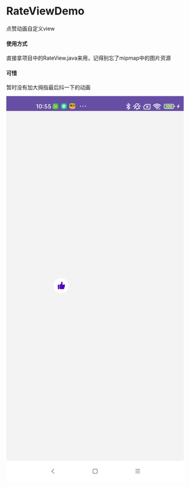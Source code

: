 # RateViewDemo
点赞动画自定义view

#### 使用方式
直接拿项目中的RateView.java来用，记得别忘了mipmap中的图片资源

#### 可惜
暂时没有加大拇指最后抖一下的动画


![image](https://github.com/Pannarrow/RateViewDemo/blob/main/c5i2oluegw.gif)

